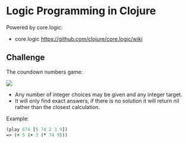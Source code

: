 # Logic Programming in Clojure

Powered by core.logic:

 * core.logic https://github.com/clojure/core.logic/wiki

## Challenge

The coundown numbers game:

![](http://wiki.apterous.org/images/thumb/8/83/Episode_1_numbers_game.jpg/350px-Episode_1_numbers_game.jpg)

 * Any number of integer choices may be given and any integer target.
 * It will only find exact answers, if there is no solution it will return nil rather than the closest calculation.

Example:

```clojure
(play 674 [5 74 2 3 9])
=> (+ 5 (+ 3 (* 74 9)))
```
